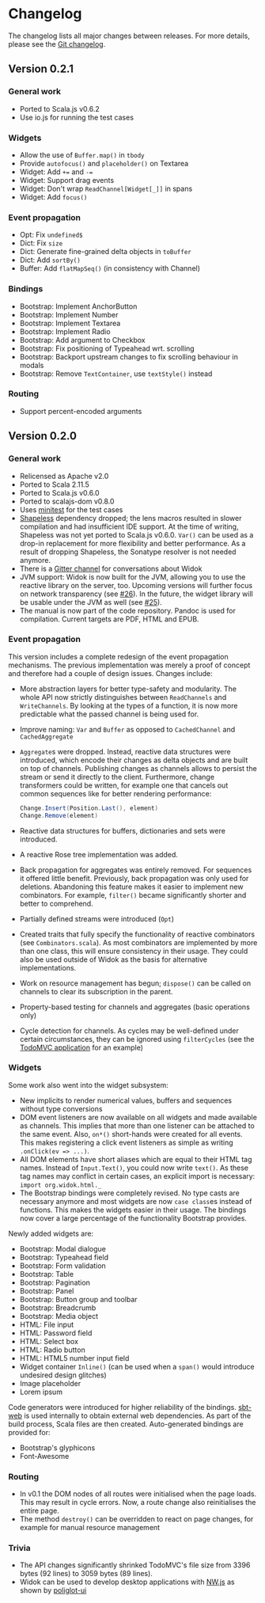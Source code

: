 # Changelog
The changelog lists all major changes between releases. For more details, please see the [Git changelog](https://github.com/widok/widok/commits/master).

## Version 0.2.1
### General work
- Ported to Scala.js v0.6.2
- Use io.js for running the test cases

### Widgets
- Allow the use of ``Buffer.map()`` in ``tbody``
- Provide ``autofocus()`` and ``placeholder()`` on Textarea
- Widget: Add ``+=`` and ``-=``
- Widget: Support drag events
- Widget: Don't wrap ``ReadChannel[Widget[_]]`` in spans
- Widget: Add ``focus()``

### Event propagation
- Opt: Fix ``undefined$``
- Dict: Fix ``size``
- Dict: Generate fine-grained delta objects in ``toBuffer``
- Dict: Add ``sortBy()``
- Buffer: Add ``flatMapSeq()`` (in consistency with Channel)

### Bindings
- Bootstrap: Implement AnchorButton
- Bootstrap: Implement Number
- Bootstrap: Implement Textarea
- Bootstrap: Implement Radio
- Bootstrap: Add argument to Checkbox
- Bootstrap: Fix positioning of Typeahead wrt. scrolling
- Bootstrap: Backport upstream changes to fix scrolling behaviour in modals
- Bootstrap: Remove ``TextContainer``, use ``textStyle()`` instead

### Routing
- Support percent-encoded arguments

## Version 0.2.0
### General work
- Relicensed as Apache v2.0
- Ported to Scala 2.11.5
- Ported to Scala.js v0.6.0
- Ported to scalajs-dom v0.8.0
- Uses [minitest](http://github.com/monifu/minitest) for the test cases
- [Shapeless](https://github.com/milessabin/shapeless) dependency dropped; the lens macros resulted in slower compilation and had insufficient IDE support. At the time of writing, Shapeless was not yet ported to Scala.js v0.6.0. ``Var()`` can be used as a drop-in replacement for more flexibility and better performance. As a result of dropping Shapeless, the Sonatype resolver is not needed anymore.
- There is a [Gitter channel](https://gitter.im/widok/widok) for conversations about Widok
- JVM support: Widok is now built for the JVM, allowing you to use the reactive library on the server, too. Upcoming versions will further focus on network transparency (see [#26](https://github.com/widok/widok/issues/26)). In the future, the widget library will be usable under the JVM as well (see [#25](https://github.com/widok/widok/issues/25)).
- The manual is now part of the code repository. Pandoc is used for compilation. Current targets are PDF, HTML and EPUB.

### Event propagation
This version includes a complete redesign of the event propagation mechanisms. The previous implementation was merely a proof of concept and therefore had a couple of design issues. Changes include:

- More abstraction layers for better type-safety and modularity. The whole API now strictly distinguishes between ``ReadChannels`` and ``WriteChannels``. By looking at the types of a function, it is now more predictable what the passed channel is being used for.
- Improve naming: ``Var`` and ``Buffer`` as opposed to ``CachedChannel`` and ``CachedAggregate``
- ``Aggregate``s were dropped. Instead, reactive data structures were introduced, which encode their changes as delta objects and are built on top of channels. Publishing changes as channels allows to persist the stream or send it directly to the client. Furthermore, change transformers could be written, for example one that cancels out common sequences like for better rendering performance:

	```scala
	Change.Insert(Position.Last(), element)
	Change.Remove(element)
	```
- Reactive data structures for buffers, dictionaries and sets were introduced.
- A reactive Rose tree implementation was added.
- Back propagation for aggregates was entirely removed. For sequences it offered little benefit. Previously, back propagation was only used for deletions. Abandoning this feature makes it easier to implement new combinators. For example, ``filter()`` became significantly shorter and better to comprehend.
- Partially defined streams were introduced (``Opt``)
- Created traits that fully specify the functionality of reactive combinators (see ``Combinators.scala``). As most combinators are implemented by more than one class, this will ensure consistency in their usage. They could also be used outside of Widok as the basis for alternative implementations.
- Work on resource management has begun; ``dispose()`` can be called on channels to clear its subscription in the parent.
- Property-based testing for channels and aggregates (basic operations only)
- Cycle detection for channels. As cycles may be well-defined under certain circumstances, they can be ignored using ``filterCycles`` (see the [TodoMVC application](https://github.com/widok/todomvc) for an example)

### Widgets
Some work also went into the widget subsystem:

- New implicits to render numerical values, buffers and sequences without type conversions
- DOM event listeners are now available on all widgets and made available as channels. This implies that more than one listener can be attached to the same event. Also, ``on*()`` short-hands were created for all events. This makes registering a click event listeners as simple as writing ``.onClick(ev => ...)``.
- All DOM elements have short aliases which are equal to their HTML tag names. Instead of ``Input.Text()``, you could now write ``text()``. As these tag names may conflict in certain cases, an explicit import is necessary: ``import org.widok.html._``
- The Bootstrap bindings were completely revised. No type casts are necessary anymore and most widgets are now ``case class``es instead of functions. This makes the widgets easier in their usage. The bindings now cover a large percentage of the functionality Bootstrap provides.

Newly added widgets are:

- Bootstrap: Modal dialogue
- Bootstrap: Typeahead field
- Bootstrap: Form validation
- Bootstrap: Table
- Bootstrap: Pagination
- Bootstrap: Panel
- Bootstrap: Button group and toolbar
- Bootstrap: Breadcrumb
- Bootstrap: Media object
- HTML: File input
- HTML: Password field
- HTML: Select box
- HTML: Radio button
- HTML: HTML5 number input field
- Widget container ``Inline()`` (can be used when a ``span()`` would introduce undesired design glitches)
- Image placeholder
- Lorem ipsum

Code generators were introduced for higher reliability of the bindings. [sbt-web](https://github.com/sbt/sbt-web) is used internally to obtain external web dependencies. As part of the build process, Scala files are then created. Auto-generated bindings are provided for:

- Bootstrap's glyphicons
- Font-Awesome

### Routing
- In v0.1 the DOM nodes of all routes were initialised when the page loads. This may result in cycle errors. Now, a route change also reinitialises the entire page.
- The method ``destroy()`` can be overridden to react on page changes, for example for manual resource management

### Trivia
- The API changes significantly shrinked TodoMVC's file size from 3396 bytes (92 lines) to 3059 bytes (89 lines).
- Widok can be used to develop desktop applications with [NW.js](https://github.com/nwjs/nw.js/) as shown by [poliglot-ui](http://github.com/poliglot/poliglot-ui)

